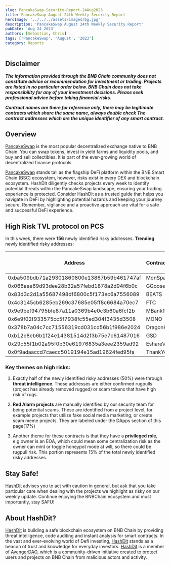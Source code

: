 ```yaml
---
slug: PancakeSwap-Security-Report-24Aug2023
title: PancakeSwap August 24th Weekly Security Report
heroImage: '../../../assets/images/bg.jpg'
description: 'PancakeSwap August 24th Weekly Security Report'
pubDate: 'Aug 24 2023'
authors: [Sebastian, Chris]
tags: ['PancakeSwap', 'August', '2023']
category: Reports
---
```


## Disclaimer 


***The information provided through the BNB Chain community does not constitute advice or recommendation for investment or trading. Projects are listed in no particular order below. BNB Chain does not take responsibility for any of your investment decisions. Please seek professional advice before taking financial risks.***

***Contract names are there for reference only, there may be legitimate contracts which share the same name, always double check The contract addresses which are the unique identifier of any smart contract.***

## Overview
[PancakeSwap](https://pancakeswap.finance/) is the most popular decentralized exchange native to BNB Chain. You can swap tokens, invest in yield farms and liquidity pools, and buy and sell collectibles. It is part of the ever-growing world of decentralized finance protocols. 

[PancakeSwap](https://pancakeswap.finance/) stands tall as the flagship DeFi platform within the BNB Smart Chain (BSC) ecosystem, however, risks exist in every DEX and blockchain ecosystem. HashDit diligently checks projects every week to identify potential threats within the PancakeSwap landscape, ensuring your trading experience is protected. Consider HashDit as a trusted guide that helps you navigate in DeFi by highlighting potential hazards and keeping your journey secure. Remember, vigilance and a proactive approach are vital for a safe and successful DeFi experience.

## High Risk TVL protocol on PCS

In this week, there were **156** newly identified risky addresses.
**Trending** newly identified risky addresses: 

| Address      | 	ContractName |	Weekly Active Transactions |
| ----------- | 	----------- |	----------- |
|0xba509bdb71a29301860800e13867b59b461747af|	MonSpaC|	63588|
|0x066aee69d93dee28b32a57febd1878a2d94f6b0c|	GGoose NFT|	5089|
|0x83d3c2d1a55687498df6800c5f173ec6a7556089|	BEATS|	2371|
|0x4c3145cb6285eb269c37685e05ff8c6684a70ec7|	FTC|	412|
|0x9e9bef94795bfe87a11a0369b4e0c3b60a6fcf2b|	MBankToken|	372|
|0x6e9f02f933575cc5f7938fc55ed304f3435d3508|	MONO|	306|
|0x378b7a04c7cc71556319cd031cd56b1f986e2024|	DragonKing|	154|
|0xb12e8eb6b1f24e14381514d2f3b75e7c61487016|	GSD|	105|
|0x29c55f1b02a95f0b30e61976835a3eee2359ad92|	EshareV2|	76|
|0x0f9adaaccd7caecc5019194e15ad19624fed95fa|	ThankYou|	68|

### Key themes on high risks:

1. Exactly half of the newly identified risky addresses (50%) were through **threat intelligence**. These addresses are either confirmed rugpulls (project has already removed rugged) or scam tokens that have high risk of rugs. 

2. **Red Alarm projects** are manually identified by our security team for being potential scams. These are identified from a project level, for example projects that utilize fake social media marketing, or create scam meme projects. They are labeled under the DApps section of this page(17%)

3. Another theme for these contracts is that they have a **privileged role**, e.g owner is an EOA, which could mean some centralization risk as the owner can mint or toggle honeypot mode at will, so there could be rugpull risk. This portion represents 15% of the total newly identified risky addresses.

## Stay Safe!
[HashDit](https://www.hashdit.io/en) advises you to act with caution in general, but ask that you take particular care when dealing with the projects we highlight as risky on our weekly update. Continue enjoying the BNBChain ecosystem and most importantly, stay SAFU!

## About HashDit?
[HashDit](https://www.hashdit.io/en) is building a safe blockchain ecosystem on BNB Chain by providing threat intelligence, code auditing and instant analysis for smart contracts. In the vast and ever-evolving world of Defi investing, [HashDit](https://www.hashdit.io/en) stands as a beacon of trust and knowledge for everyday investors.  [HashDit](https://www.hashdit.io/en) is a member of [AvengerDAO](https://www.bnbchain.org/en/blog/introducing-avengerdao-the-security-initiative-protecting-users-from-malicious-actors/), which is a community-driven initiative created to protect users and projects on BNB Chain from malicious actors and activity.
